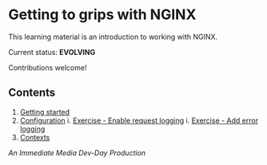 # Getting to grips with NGINX

This learning material is an introduction to working with NGINX.

Current status: **EVOLVING**

Contributions welcome!

## Contents

1. [Getting started](/md/getting-started.md)
2. [Configuration](/md/config-files.md)
    i. [Exercise - Enable request logging](/md/exercise-enable-request-logging.md)
    i. [Exercise - Add error logging](/md/exercise-add-error-logging.md)
3. [Contexts](/md/contexts.md)

_An Immediate Media Dev-Day Production_

